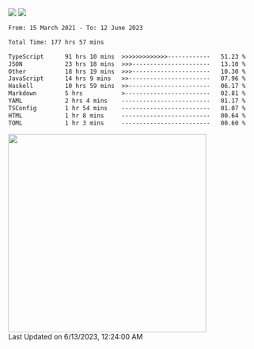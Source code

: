 <div>
  <img src="https://github-readme-stats.vercel.app/api?username=naporin0624&count_private=true&show_icons=true" />
  <img src="https://github-readme-stats.vercel.app/api/top-langs/?username=naporin0624&layout=compact&hide=css" />
  <!--START_SECTION:waka-->

```txt
From: 15 March 2021 - To: 12 June 2023

Total Time: 177 hrs 57 mins

TypeScript      91 hrs 10 mins  >>>>>>>>>>>>>------------   51.23 %
JSON            23 hrs 18 mins  >>>----------------------   13.10 %
Other           18 hrs 19 mins  >>>----------------------   10.30 %
JavaScript      14 hrs 9 mins   >>-----------------------   07.96 %
Haskell         10 hrs 59 mins  >>-----------------------   06.17 %
Markdown        5 hrs           >------------------------   02.81 %
YAML            2 hrs 4 mins    -------------------------   01.17 %
TSConfig        1 hr 54 mins    -------------------------   01.07 %
HTML            1 hr 8 mins     -------------------------   00.64 %
TOML            1 hr 3 mins     -------------------------   00.60 %
```

<!--END_SECTION:waka-->
  
  <!--START_SECTION:lapras-card-->
<a href="https://lapras.com/public/CDQE7TF" target="_blank" rel="noopener noreferrer"><img src="https://lapras-card-generator.vercel.app/api/svg?e=3.68&b=3.48&i=3.5&b1=%23232323&b2=%236d6d6d&i1=%23212121&i2=%23818181&l=ja" width="400" ></a>  
Last Updated on 6/13/2023, 12:24:00 AM
<!--END_SECTION:lapras-card-->
</div>
